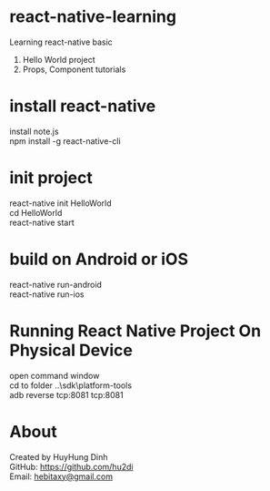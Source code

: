 # react-native-learning
Learning react-native basic

 1. Hello World project
 2. Props, Component tutorials
 
# install react-native
install note.js<br>
npm install -g react-native-cli

# init project
react-native init HelloWorld<br>
cd HelloWorld<br>
react-native start

# build on Android or iOS
react-native run-android<br>
react-native run-ios 

# Running React Native Project On Physical Device
open command window<br>
cd to folder ..\sdk\platform-tools<br>
adb reverse tcp:8081 tcp:8081

# About
Created by HuyHung Dinh<br>
GitHub: https://github.com/hu2di<br>
Email: hebitaxy@gmail.com
